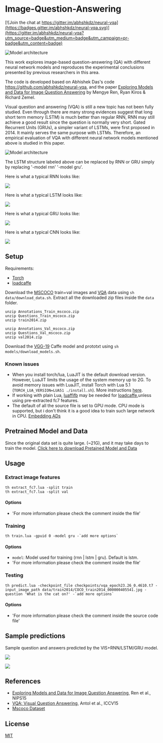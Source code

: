 # Image-Question-Answering

[![Join the chat at https://gitter.im/abhshkdz/neural-vqa](https://badges.gitter.im/abhshkdz/neural-vqa.svg)](https://gitter.im/abhshkdz/neural-vqa?utm_source=badge&utm_medium=badge&utm_campaign=pr-badge&utm_content=badge)

![Model architecture](https://cloud.githubusercontent.com/assets/10870023/15724955/5c194da2-27fe-11e6-8d85-2607a3acce28.jpg)

This work explores image-based question-answering (QA) with different neural network models and reproduces the experimental conclusions presented by previous researchers in this area. 

The code is developed based on Abhishek Das's code https://github.com/abhshkdz/neural-vqa, and the paper
[Exploring Models and Data for Image Question Answering][2] 
by Mengye Ren, Ryan Kiros & Richard Zemel.

Visual question and answering (VQA) is still a new topic has not been fully studied. Even through there are many strong evidences suggest that long short term memory (LSTM) is much better than regular RNN, RNN may still achieve a good result since the question is normally very short. Gated Recurrent Units (GRUs), a simpler variant of LSTMs, were first proposed in 2014. It mainly serves the same purpose with LSTMs. Therefore, an empirical evaluation of VQA with different neural network models mentioned above is studied in this paper. 

![Model architecture](https://cloud.githubusercontent.com/assets/10870023/15724892/0c758608-27fe-11e6-9e77-cb9c0ce6a265.png)


The LSTM structure labeled above can be replaced by RNN or GRU simply by replacing '-model rnn' '-model gru'. 

Here is what a typical RNN looks like:

![](https://cloud.githubusercontent.com/assets/10870023/15727063/2ca9a228-2809-11e6-98f8-1be925e1f853.jpg)

Here is what a typical LSTM looks like:

![](https://cloud.githubusercontent.com/assets/10870023/15727062/2ca75a68-2809-11e6-908e-a2ff48a3614c.jpg)

Here is what a typical GRU looks like:

![](https://cloud.githubusercontent.com/assets/10870023/15727061/2ca6424a-2809-11e6-8d30-8dff3119f48e.jpg)

Here is what a typical CNN looks like:

![](https://cloud.githubusercontent.com/assets/10870023/15726571/704d28e0-2806-11e6-92c8-bcbeb385671f.jpg)

## Setup

Requirements:

- [Torch][10]
- [loadcaffe][9]

Download the [MSCOCO][11] train+val images and [VQA][1] data using `sh data/download_data.sh`. Extract all the downloaded zip files inside the `data` folder.

```
unzip Annotations_Train_mscoco.zip
unzip Questions_Train_mscoco.zip
unzip train2014.zip

unzip Annotations_Val_mscoco.zip
unzip Questions_Val_mscoco.zip
unzip val2014.zip
```

Download the [VGG-19][7] Caffe model and prototxt using `sh models/download_models.sh`.

### Known issues

- When you install torch/lua, LuaJIT is the default download version. However, LuaJIT limits the usage of the system memory up to 2G. 
  To avoid memory issues with LuaJIT, install Torch with Lua 5.1 (`TORCH_LUA_VERSION=LUA51 ./install.sh`).
  More instructions [here][4].
- If working with plain Lua, [luaffifb][8] may be needed for [loadcaffe][9],unless using pre-extracted fc7 features.
- The default of all the source file is set to GPU mode. 
  CPU mode is supported, but i don't think it is a good idea to train such large network in CPU.
  [Embedding ADs](http://www.geforce.com/hardware/10series/geforce-gtx-1080)

## Pretrained Model and Data

Since the original data set is quite large. (~21G), and it may take days to train the model. 
[Click here to download Pretained Model and Data](https://www.dropbox.com/sh/fu7c9bojbl7w4o4/AAAHgZzMqRsG8Afj0bIBx30da?dl=0) 

## Usage

### Extract image features

```
th extract_fc7.lua -split train
th extract_fc7.lua -split val
```

#### Options

- 'For more information please check the comment inside the file'


### Training

```
th train.lua -gpuid 0 -model gru -`add more options`
```

#### Options
- `model`: Model used for training (rnn | lstm | gru). Default is lstm.
- 'For more information please check the comment inside the file'

### Testing

```
th predict.lua -checkpoint_file checkpoints/vqa_epoch23.26_0.4610.t7 -input_image_path data/train2014/COCO_train2014_000000405541.jpg -question 'What is the cat on?' -`add more options`
```

#### Options

- 'For more information please check the comment inside the source code file'

## Sample predictions

Sample question and answers predicted by the VIS+RNN/LSTM/GRU model.

![](https://cloud.githubusercontent.com/assets/10870023/15725763/3aff866e-2802-11e6-97ce-7788b9cd7844.png)

![](https://cloud.githubusercontent.com/assets/10870023/15725789/58d71300-2802-11e6-94c6-18bfbf555553.png)


## References

- [Exploring Models and Data for Image Question Answering][2], Ren et al., NIPS15
- [VQA: Visual Question Answering][3], Antol et al., ICCV15
- [Mscoco Dataset][11]


## License

[MIT][12]

[1]: http://visualqa.org/
[2]: http://arxiv.org/abs/1505.02074
[3]: http://arxiv.org/abs/1505.00468
[4]: https://github.com/torch/distro
[5]: http://nlp.stanford.edu/projects/glove/
[6]: http://arxiv.org/abs/1409.1556
[7]: https://gist.github.com/ksimonyan/3785162f95cd2d5fee77#file-readme-md
[8]: https://github.com/facebook/luaffifb
[9]: https://github.com/szagoruyko/loadcaffe
[10]: http://torch.ch/
[11]: http://mscoco.org/
[12]: https://abhshkdz.mit-license.org/
